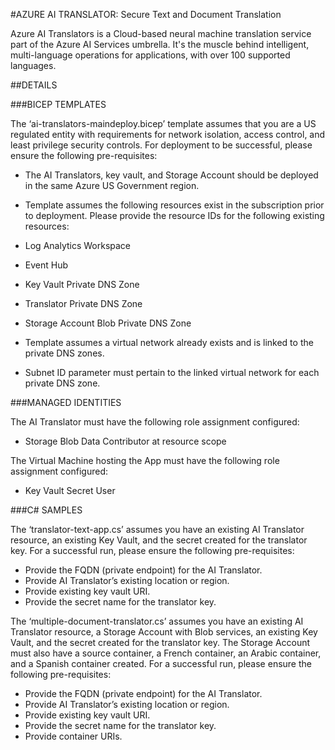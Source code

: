 #AZURE AI TRANSLATOR: Secure Text and Document Translation 

Azure AI Translators is a Cloud-based neural machine translation service part of the Azure AI Services umbrella. 
It's the muscle behind intelligent, multi-language operations for applications, with over 100 supported languages.

##DETAILS

###BICEP TEMPLATES

The ‘ai-translators-maindeploy.bicep’ template assumes that you are a US regulated entity with requirements for network isolation, access control, and least privilege security controls. For deployment to be successful, please ensure the following pre-requisites:

  + The AI Translators, key vault, and Storage Account should be deployed in the same Azure US Government region.
  + Template assumes the following resources exist in the subscription prior to deployment. Please provide the resource IDs for the following existing resources:
  
  +	Log Analytics Workspace
  +	Event Hub
  +	Key Vault Private DNS Zone
  +	Translator Private DNS Zone
  +	Storage Account Blob Private DNS Zone
      
  +	Template assumes a virtual network already exists and is linked to the private DNS zones. 
  +	Subnet ID parameter must pertain to the linked virtual network for each private DNS zone. 
  
###MANAGED IDENTITIES
    
The AI Translator must have the following role assignment configured: 

  +	Storage Blob Data Contributor at resource scope
  
The Virtual Machine hosting the App must have the following role assignment configured:

  +	Key Vault Secret User

###C# SAMPLES

The ‘translator-text-app.cs’ assumes you have an existing AI Translator resource, an existing Key Vault, and the secret created for the translator key. For a successful run, please ensure the following pre-requisites:

  +	Provide the FQDN (private endpoint) for the AI Translator.
  +	Provide AI Translator’s existing location or region. 
  +	Provide existing key vault URI.
  +	Provide the secret name for the translator key.

The ‘multiple-document-translator.cs’ assumes you have an existing AI Translator resource, a Storage Account with Blob services, an existing Key Vault, and the secret created for the translator key. The Storage Account must also have a source container, a French container, an Arabic container, and a Spanish container created. For a successful run, please ensure the following pre-requisites:

  +	Provide the FQDN (private endpoint) for the AI Translator.
  +	Provide AI Translator’s existing location or region. 
  +	Provide existing key vault URI.
  +	Provide the secret name for the translator key.
  +	Provide container URIs. 
